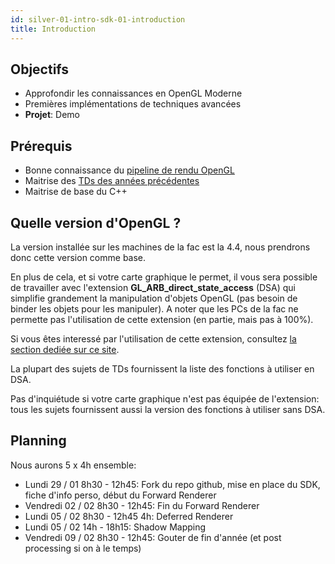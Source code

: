 ```yaml
---
id: silver-01-intro-sdk-01-introduction
title: Introduction
---
```


## Objectifs

- Approfondir les connaissances en OpenGL Moderne
- Premières implémentations de techniques avancées
- **Projet**: Demo

## Prérequis

- Bonne connaissance du [pipeline de rendu OpenGL](https://www.khronos.org/opengl/wiki/Rendering_Pipeline_Overview)
- Maitrise des [TDs des années précédentes](http://laurentnoel.fr/index.php?section=teaching&teaching=opengl&teaching_section=tds)
- Maitrise de base du C++

## Quelle version d'OpenGL ?

La version installée sur les machines de la fac est la 4.4, nous prendrons donc cette version comme base.

En plus de cela, et si votre carte graphique le permet, il vous sera possible de travailler avec l'extension **GL_ARB_direct_state_access** (DSA) qui simplifie grandement la manipulation d'objets OpenGL (pas besoin de binder les objets pour les manipuler). A noter que les PCs de la fac ne permette pas l'utilisation de cette extension (en partie, mais pas à 100%).

Si vous êtes interessé par l'utilisation de cette extension, consultez [la section dediée sur ce site](/06-course/opengl-extensions/#direct-state-access).

La plupart des sujets de TDs fournissent la liste des fonctions à utiliser en DSA.

Pas d'inquiétude si votre carte graphique n'est pas équipée de l'extension: tous les sujets fournissent aussi la version des fonctions à utiliser sans DSA.

## Planning

Nous aurons 5 x 4h ensemble:

- Lundi 29 / 01 8h30 - 12h45: Fork du repo github, mise en place du SDK, fiche d'info perso, début du Forward Renderer
- Vendredi 02 / 02 8h30 - 12h45: Fin du Forward Renderer
- Lundi 05 / 02 8h30 - 12h45 4h: Deferred Renderer
- Lundi 05 / 02 14h - 18h15: Shadow Mapping
- Vendredi 09 / 02 8h30 - 12h45: Gouter de fin d'année (et post processing si on à le temps)